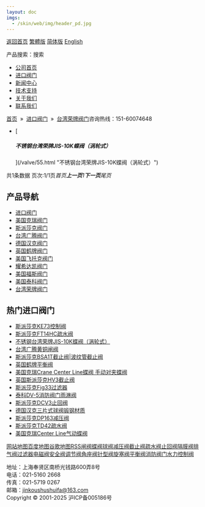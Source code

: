 ```yaml
---
layout: doc
imgs:
  - /skin/web/img/header_pd.jpg
---
```


[返回首页](/ 'home') [繁體版](#) [简体版](/ '切换到简体中文版') [English](#)

产品搜索：搜索

- [公司首页](/ '公司首页')
- [进口阀门](#)
- [新闻中心](#)
- [技术支持](#)
- [关于我们](#)
- [联系我们](#)

[首页](/)  »  [进口阀门](#)  »  [台湾荣牌阀门](#)咨询热线：151-60074648

- [

  ##### 不锈钢台湾荣牌JIS-10K蝶阀（涡轮式）

  ](/valve/55.html "不锈钢台湾荣牌JIS-10K蝶阀（涡轮式）")

共1条数据 页次:1/1页*首页**上一页**1**下一页**尾页*

## 产品导航

- [进口阀门](#)
- [美国克瑞阀门](#)
- [斯派莎克阀门](#)
- [台湾广腾阀门](#)
- [德国汉克阀门](#)
- [英国鹤牌阀门](#)
- [美国飞托克阀门](#)
- [耀希达凯阀门](#)
- [美国福斯阀门](#)
- [美国泰科阀门](#)
- [台湾荣牌阀门](#)

## 热门进口阀门

- [斯派莎克KE73控制阀](#)
- [斯派莎克FT14HC疏水阀](#)
- [不锈钢台湾荣牌JIS-10K蝶阀（涡轮式）](/valve/55.html '不锈钢台湾荣牌JIS-10K蝶阀（涡轮式）')
- [台湾广腾黄铜闸阀](#)
- [斯派莎克BSA1T截止阀|波纹管截止阀](#)
- [英国鹤牌平衡阀](#)
- [美国克瑞Crane Center Line蝶阀 手动对夹蝶阀](#)
- [英国斯派莎克HV3截止阀](#)
- [斯派莎克Fig33过滤器](#)
- [泰科DV-5消防阀门雨淋阀](/valve/54.html '泰科DV-5消防阀门雨淋阀')
- [斯派莎克DCV3止回阀](#)
- [德国汉克三片式球阀锻钢材质](/valve/49.html '德国汉克三片式球阀锻钢材质')
- [斯派莎克DP163减压阀](#)
- [斯派莎克TD42疏水阀](#)
- [美国克瑞Center Line气动蝶阀](/valve/44.html '美国克瑞Center Line气动蝶阀')

[网站地图](#)[百度地图](/baidu.xml)[谷歌地图](/google.xml)[RSS](/rss.xml)[闸阀](#)[蝶阀](#)[球阀](#)[减压阀](#)[截止阀](#)[疏水阀](#)[止回阀](#)[隔膜阀](#)[排气阀](#)[过滤器](#)[电磁阀](#)[安全阀](#)[调节阀](#)[角座阀](#)[针型阀](#)[旋塞阀](#)[平衡阀](#)[消防阀门](#)[水力控制阀](#)

地址：上海奉贤区南桥光钱路600弄8号  
电话：021-5160 2668  
传真：021-5719 0267  
邮箱：jinkoushushuifa@163.com  
Copyright © 2001-2025 沪ICP备005186号
